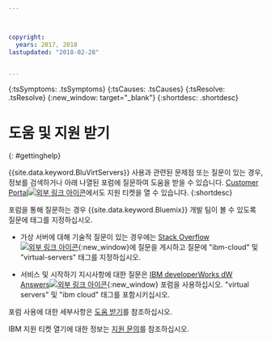 ```yaml
---



copyright:
  years: 2017, 2018
lastupdated: "2018-02-28"


---
```


<!-- Common attributes used in the template are defined as follows: -->
{:tsSymptoms: .tsSymptoms} 
{:tsCauses: .tsCauses} 
{:tsResolve: .tsResolve} 
{:new_window: target="_blank"}
{:shortdesc: .shortdesc}

<!-- # {{site.data.keyword.blockstorageshort}} troubleshooting
{: #ts} -->
<!-- Provide an appropriate ID above -->

<!-- IN PROGRESS - AUDIENCE BLUE, STAGING ONLY -->


<!-- This is the template for troubleshooting topics.  -->

<!-- The short description section should include the service long name and "Bluemix" for search optimization. Example short description: -->

<!-- Add a heading and content for how to get help and support. Use this template for beta and GA services:  -->
# 도움 및 지원 받기 
{: #gettinghelp}

{{site.data.keyword.BluVirtServers}} 사용과 관련된 문제점 또는 질문이 있는 경우, 정보를 검색하거나 아래 나열된 포럼에 질문하여 도움을 받을 수 있습니다. [Customer Portal![외부 링크 아이콘](../../icons/launch-glyph.svg "외부 링크 아이콘")](https://control.softlayer.com/)에서도 지원 티켓을 열 수 있습니다.
{:shortdesc}

포럼을 통해 질문하는 경우 {{site.data.keyword.Bluemix}} 개발 팀이 볼 수 있도록 질문에 태그를 지정하십시오.
<!--Insert the appropriate Stack Overflow tag for your service for <block-storage> in URL and text below:  -->
* 가상 서버에 대해 기술적 질문이 있는 경우에는 [Stack Overflow![외부 링크 아이콘](../icons/launch-glyph.svg "외부 링크 아이콘")](http://stackoverflow.com/search?q=virtual-servers+ibm-bluemix){:new_window}에 질문을 게시하고 질문에 "ibm-cloud" 및 "virtual-servers" 태그를 지정하십시오. 
<!--Insert the appropriate dW Answers tag for your service for <service_keyword> in URL below:  -->
* 서비스 및 시작하기 지시사항에 대한 질문은 [IBM developerWorks dW Answers![외부 링크 아이콘](../icons/launch-glyph.svg "외부 링크 아이콘")](https://developer.ibm.com/answers/topics/virtual-servers.html?smartspace=bluemix){:new_window} 포럼을 사용하십시오. "virtual servers" 및 "ibm cloud" 태그를 포함시키십시오. 

포럼 사용에 대한 세부사항은 [도움 받기](https://new-console.eu-gb.bluemix.net/docs/support/index.html#getting-help)를 참조하십시오.

IBM 지원 티켓 열기에 대한 정보는 [지원 문의](/docs/get-support/howtogetsupport.html)를 참조하십시오. 

